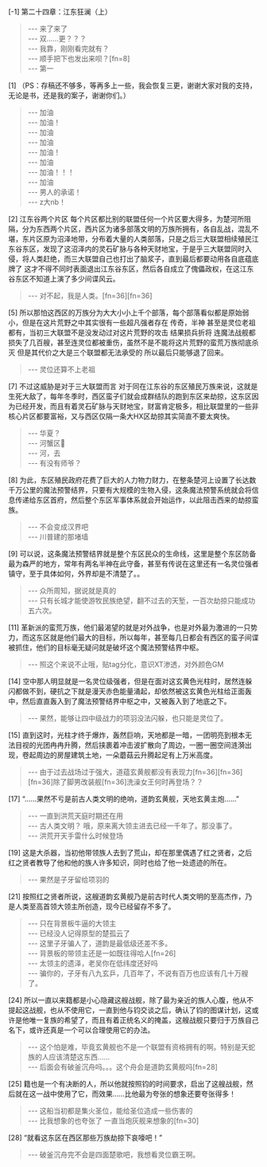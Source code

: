 
[-1] 第二十四章：江东狂澜（上）
>--- 来了来了<br>
>--- 双……更？？？<br>
>--- 我靠，刚刚看完就有？<br>
>--- 顺手把下也发出来呗？[fn=8]<br>
>--- 第一<br>

[1] （PS：存稿还不够多，等再多上一些，我会恢复三更，谢谢大家对我的支持，无论是书，还是我的案子，谢谢你们。）
>--- 加油<br>
>--- 加油！<br>
>--- 加油<br>
>--- 加油<br>
>--- 加油！<br>
>--- 加油<br>
>--- 加油！！！<br>
>--- 加油<br>
>--- 男人的承诺！<br>
>--- z大nb！<br>

[2] 江东谷两个片区 每个片区都比别的联盟任何一个片区要大得多，为楚河所阻隔，分为东西两个片区，西片区为诸多部落文明的万族所拥有，各自乱战，混乱不堪，东片区原为沼泽地带，分布着大量的人类部落，只是之后三大联盟相续殖民江东谷东区，发现了这沼泽内的灵石矿脉与各种天财地宝，于是乎三大联盟同时入侵，将人类赶绝，而三大联盟自己也打出了脑浆子，直到最后都要动用各自底蕴底牌了 这才不得不同时表面退出江东谷东区，然后各自成立了傀儡政权，在这江东谷东区不知道上演了多少间谍风云。
>--- 对不起，我是人类。[fn=36][fn=36]<br>

[5] 所以那怕这西区的万族分为大大小小上千个部落，每个部落看似都是原始弱小，但是在这片荒野之中其实很有一些超凡强者存在 传奇，半神 甚至是灵位老祖都有，当初三大联盟不是没发动过对这片荒野的攻击 结果损兵折将 连魔法战舰都损失了几百艘，甚至连灵位都被重伤，虽然不是不能将这片荒野的蛮荒万族彻底杀灭 但是其代价之大是三个联盟都无法承受的 所以最后只能够退了回来。
>--- 灵位还算不上老祖<br>

[7] 不过这威胁是对于三大联盟而言 对于同在江东谷的东区殖民万族来说，这就是生死大敌了，每年冬季时，西区蛮子们就会成群结队的跑到东区来劫掠，这东区因为已经开发，而且有着灵石矿脉与天财地宝，财富肯定极多，相比联盟里的一些非核心片区都要富裕，又与西区仅隔一条大HX区劫掠其实简直不要太爽快。
>--- 华夏？<br>
>--- 河蟹区🐶<br>
>--- 河，去<br>
>--- 有没有师爷？<br>

[8] 为此，东区殖民政府花费了巨大的人力物力财力，在整条楚河上设置了长达数千万公里的魔法预警结界，只要有大规模的生物入侵，这条魔法预警系统就会将信息传递给东区首府，然后整个东区军事体系就会开始运作，以此阻击西来的劫掠蛮族。
>--- 不会变成汉界吧<br>
>--- 川普建的那堵墙<br>

[9] 可以说，这条魔法预警结界就是整个东区民众的生命线，这里是整个东区防备最为森严的地方，常年有两名半神在此守备，甚至有传说在这里还有一名灵位强者镇守，至于具体如何，外界却是不清楚了。。
>--- 众所周知，据说就是真的<br>
>--- 只有长城才能使游牧民族绝望，翻不过去的天堑，一百次劫掠只能成功五六次。<br>

[11] 革新派的蛮荒万族，他们最渴望的就是对外战争，也是对外最为激进的一只势力，而这东区就是他们最大的目标，所以每年，甚至每几日都会有西区的蛮子间谍被抓住，他们的目标毫无疑问就是破坏这个魔法预警结界中枢。
>--- 照这个来说不止哦，贴tag分化，意识XT渗透，对外颜色GM<br>

[14] 空中那人明显就是一名灵位级强者，但是在面对这玄黄色光柱时，居然连躲闪都做不到，硬抗之下就是漫天赤色能量涌起，却依然被这玄黄色光柱给正面轰中，然后直直轰入到了魔法预警结界中枢之中，又被轰入到了地底之下。
>--- 果然，能够让四中级战力的项羽没法闪躲，也只能是灵位了。<br>

[15] 直到这时，光柱才终于爆炸，轰然巨响，天地都是一暗，一团明亮到根本无法目视的光团冉冉升腾，然后挟裹着冲击波扩散向了周边，一圈一圈空间涟漪出现，卷起周边的房屋建筑土地，一朵蘑菇云升腾起足有上万米高度。
>--- 由于过去战场过于强大，道蕴玄黄舰都没有表现力[fn=36][fn=36][fn=36]除了脚男改装舰[fn=36]洗澡女王何时再登场？？<br>

[17] “……果然不亏是前古人类文明的绝响，道韵玄黄舰，天地玄黄主炮……”
>--- 一直到洪荒天庭时期还在用<br>
>--- 古人类文明？
哦，原来离大领主进去已经一千年了。那没事了。<br>
>--- 洪荒开天手雷什么时候登场<br>

[19] 这是大杀器，当初他带领族人去到了荒山，却在那里偶遇了红之贤者，之后红之贤者教导了他和他的族人许多知识，同时也给了他一处遗迹的所在。
>--- 果然是子牙留给项羽的<br>

[21] 按照红之贤者所说，这艘道韵玄黄舰乃是前古时代人类文明的至高杰作，乃是人类至高首领大领主所创造，现今已经留存不多了。
>--- 只在背景板牛逼的大领主<br>
>--- 已经没人记得原型的楚孤云了<br>
>--- 这里子牙骗人了，道韵是最低级还差不多。<br>
>--- 背景板的带领主还是一如既往得哈人[fn=26]<br>
>--- 太领主的遗泽，老吴你在低纬度还好吗<br>
>--- 骗你的，子牙有八九玄乒，几百年了，不说有百万也应该有几十万艘了。<br>

[24] 所以一直以来籍都是小心隐藏这艘战舰，除了最为亲近的族人心腹，他从不提起这战舰，也从不使用它，一直到他与钧交谈之后，确认了钧的图谋计划，这或许是他唯一复族的希望了，而且有着正统名义的掩盖，这艘战舰只要归于万族自己名下，或许还真是一个可以合理使用它的办法。
>--- 这个怕是难，毕竟玄黄舰也不是一个联盟有资格拥有的啊。特别是天蛇族的人应该清楚这东西……<br>
>--- 后面会有破釜沉舟吗。。。这个舟会是道韵玄黄舰吗[fn=28]<br>

[25] 籍也是一个有决断的人，所以他就按照钧的时间要求，启出了这艘战舰，然后就在这一战中使用了它，而效果……比他最为夸张的想象还要夸张得多！
>--- 这船当初都是集火圣位，能给圣位造成一些伤害的<br>
>--- 比我想象的也夸张了    一直当炮灰舰来想象的[fn=30]<br>

[28] “就看这东区在西区那些万族劫掠下哀嚎吧！”
>--- 破釜沉舟完不会是四面楚歌吧，我想看灵位霸王啊。<br>
